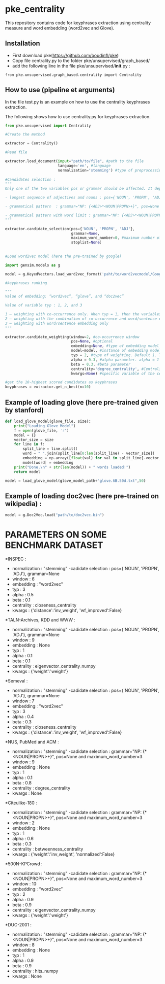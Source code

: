 # pke_centrality
This repository contains code for keyphrases extraction using centrality measure and word embedding (word2vec and Glove).

## Installation
* First download pke(https://github.com/boudinfl/pke)
* Copy file centrality.py to the folder pke/unsupervised/graph_based/
* add the following line in the file pke/unsupervised/__init__.py :
```
from pke.unsupervised.graph_based.centrality import Centrality
```

## How to use (pipeline et arguments)

In the file test.py is an example on how to use the centrality keyphrases extraction.

The following shows how to use centrality.py for keyphrases extraction.

```python
from pke.unsupervised import Centrality

#Create the method

extractor = Centrality()

#Read file

extractor.load_document(input="path/to/file", #path to the file
                        language='en', #language
                        normalization='stemming') #type of preprocessing : 'stemming' or 'lemmatization' or 'None'
                        
#Candidates selection : 
"""
Only one of the two variables pos or grammar should be affected. It depends on the type of candidates. There are three types :

- longest sequence of adjectives and nouns : pos={'NOUN', 'PROPN', 'ADJ'}, grammar=None

- grammatical pattern  : grammar="NP: {<ADJ>*<NOUN|PROPN>+}", pos=None

- grammatical pattern with word limit : grammar="NP: {<ADJ>*<NOUN|PROPN>+}", pos=None and  maximum_word_number=3
"""

extractor.candidate_selection(pos={'NOUN', 'PROPN', 'ADJ'}, 
                              grammar=None, 
                              maximum_word_number=0, #maximum number of words composing the keyword. 0 means no limit.
                              stoplist=None)
                              
                              
#Load word2vec model (here the pre-trained by google)

import gensim.models as g

model = g.KeyedVectors.load_word2vec_format('paht/to/word2vecmodel/GoogleNews-vectors-negative300.bin', binary=True)

#keyphrases ranking

"""
Value of embedding: “word2vec”, “glove”, and “doc2vec”

Value of variable typ : 1, 2, and 3

1 – weighting with co-occurrence only. When typ = 1, then the variables d2v, glove and w2v are all equal to None
2 – weighting with the combination of co-occurrence and word/sentence embedding
3 – weighting with word/sentence embedding only
"""

extractor.candidate_weighting(window=2, #co-occurrence window
                              pos=None, #optional
                              embedding=None, #type of embedding model
                              model=model, #instance of embedding model.
                              typ = 2, #type of weighting. Default 1. The other possible values are 2 and 3,
                              alpha = 0.3, #alpha parameter. alpha = 1 means that the candidate's score is the average of the scores of the words that compose it
                              beta = 0.3, #beta parameter
                              centrality='degree_centrality', #Centrality measure to use
                              kwargs=None) #specific variable of the centrality measure. See networkx.

#get the 10-highest scored candidates as keyphrases
keyphrases = extractor.get_n_best(n=10)
```
## Example of loading glove (here pre-trained given by stanford)

```python
def load_glove_model(glove_file, size):
    print("Loading Glove Model")
    f = open(glove_file, 'r')
    model = {}
    vector_size = size
    for line in f:
        split_line = line.split()
        word = " ".join(split_line[0:len(split_line) - vector_size])
        embedding = np.array([float(val) for val in split_line[-vector_size:]])
        model[word] = embedding
    print("Done.\n" + str(len(model)) + " words loaded!")
    return model

model = load_glove_model(glove_model_path+"glove.6B.50d.txt",50)

```

## Example of loading doc2vec (here pre-trained on wikipedia) :
```python
model = g.Doc2Vec.load("path/to/doc2vec.bin")
```

# PARAMETERS ON SOME BENCHMARK DATASET

*INSPEC :

- normalization : "stemming"
-cadidate selection : pos={'NOUN', 'PROPN', 'ADJ'}, grammar=None
- window :  6
- embedding : "word2vec"
- typ : 3
- alpha : 0.5
- beta : 0.1
- centrality : closeness_centrality
- kwargs : {'distance':'inv_weight', 'wf_improved':False}

*TALN-Archives, KDD and WWW :

- normalization : "stemming"
-cadidate selection : pos={'NOUN', 'PROPN', 'ADJ'}, grammar=None
- window :  9
- embedding : None
- typ : 1
- alpha : 0.1
- beta : 0.1
- centrality : eigenvector_centrality_numpy
- kwargs : {'weight':'weight'}

*Semeval :

- normalization : "stemming"
-cadidate selection : pos={'NOUN', 'PROPN', 'ADJ'}, grammar=None
- window :  7
- embedding : "word2vec"
- typ : 3
- alpha : 0.4
- beta : 0.3
- centrality : closeness_centrality
- kwargs : {'distance':'inv_weight', 'wf_improved':False}

*NUS, PubMed and ACM :

- normalization : "stemming"
-cadidate selection : grammar="NP: {<ADJ>*<NOUN|PROPN>+}", pos=None and  maximum_word_number=3
- window :  9
- embedding : None
- typ : 1
- alpha : 0.1
- beta : 0.8
- centrality : degree_centrality
- kwargs : None

*Citeulike-180 :

- normalization : "stemming"
-cadidate selection : grammar="NP: {<ADJ>*<NOUN|PROPN>+}", pos=None and  maximum_word_number=3
- window :  2
- embedding : None
- typ : 1
- alpha : 0.6
- beta : 0.3
- centrality : betweenness_centrality
- kwargs : {'weight':'inv_weight', 'normalized':False}

*500N-KPCrowd :

- normalization : "stemming"
-cadidate selection : grammar="NP: {<ADJ>*<NOUN|PROPN>+}", pos=None and  maximum_word_number=3
- window :  10
- embedding : “word2vec”
- typ : 2
- alpha : 0.9
- beta : 0.9
- centrality : eigenvector_centrality_numpy
- kwargs : {'weight':'weight'}


*DUC-2001 :

- normalization : "stemming"
-cadidate selection : grammar="NP: {<ADJ>*<NOUN|PROPN>+}", pos=None and  maximum_word_number=3
- window :  8
- embedding : None
- typ : 1
- alpha : 0.9
- beta : 0.9
- centrality : hits_numpy
- kwargs : None
